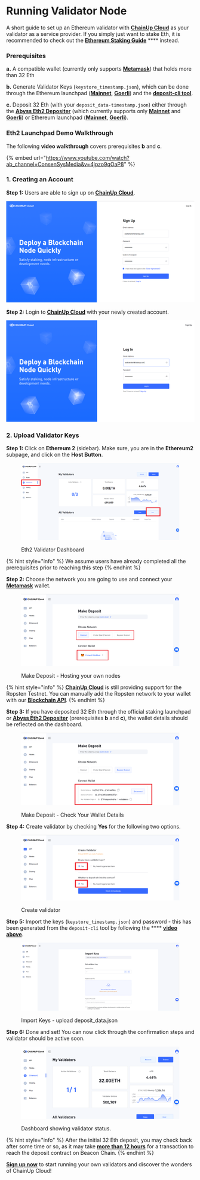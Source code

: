 # Running Validator Node

A short guide to set up an Ethereum validator with [**ChainUp Cloud**](https://www.chainupcloud.com/) as your validator as a service provider. If you simply just want to stake Eth, it is recommended to check out the [**Ethereum Staking Guide**](../../introduction/for-investors/delegate-your-token.md) **** instead.

### **Prerequisites**

**a.** A compatible wallet (currently only supports [**Metamask**](https://metamask.io/)) that holds more than 32 Eth

**b.** Generate Validator Keys (`keystore_timestamp.json`), which can be done through the Ethereum launchpad ([**Mainnet**](https://launchpad.ethereum.org/en/overview), [**Goerli**](https://goerli.launchpad.ethereum.org/en/)) and the [**deposit-cli tool**](https://github.com/ethereum/staking-deposit-cli/releases/).&#x20;

**c.** Deposit 32 Eth (with your `deposit_data-timestamp.json`) either through the [**Abyss Eth2 Depositer**](https://abyss.finance/eth2depositor) (which currently supports only [**Mainnet**](https://etherscan.io/address/0xFA5f9EAa65FFb2A75de092eB7f3fc84FC86B5b18) and [**Goerli**](https://goerli.etherscan.io/address/0x2cB1A746A8652dfbb0FC11BdA71Bd991EB2Fd52e)) or Ethereum launchpad ([**Mainnet**](https://launchpad.ethereum.org/en/upload-deposit-data), [**Goerli**](https://goerli.launchpad.ethereum.org/en/upload-deposit-data)).&#x20;

### Eth2 Launchpad Demo Walkthrough

The following **video walkthrough** covers prerequisites **b** and **c**.&#x20;

{% embed url="https://www.youtube.com/watch?ab_channel=ConsenSysMedia&v=4jpzo9qOaP8" %}

### 1. Creating an Account

**Step 1:** Users are able to sign up on [**ChainUp Cloud**](https://app.chainupcloud.com/register).

![Sign Up](../../.gitbook/assets/chainupcloudregister.PNG)

**Step 2:** Login to [**ChainUp Cloud**](https://app.chainupcloud.com/login) with your newly created account.

![Login](../../.gitbook/assets/chainupcloudlogin.PNG)

### 2. Upload Validator Keys

**Step 1:** Click on **Ethereum 2** (sidebar). Make sure, you are in the **Ethereum2** subpage, and click on the **Host Button**.

<figure><img src="../../.gitbook/assets/2 (1).png" alt=""><figcaption><p>Eth2 Validator Dashboard</p></figcaption></figure>

{% hint style="info" %}
We assume users have already completed all the prerequisites prior to reaching this step
{% endhint %}

**Step 2:** Choose the network you are going to use and connect your [**Metamask**](https://metamask.io/) wallet.

<figure><img src="../../.gitbook/assets/15.PNG" alt=""><figcaption><p>Make Deposit - Hosting your own nodes</p></figcaption></figure>

{% hint style="info" %}
[**ChainUp Cloud**](https://www.chainupcloud.com/) is still providing support for the Ropsten Testnet. You can manually add the Ropsten network to your wallet with our [**Blockchain API**](../../introduction/products/blockchain-api.md).
{% endhint %}

**Step 3:** If you have deposited 32 Eth through the official staking launchpad or [**Abyss Eth2 Depositer**](https://abyss.finance/eth2depositor) (prerequisites **b** and **c**), the wallet details should be reflected on the dashboard.

<figure><img src="../../.gitbook/assets/16.png" alt=""><figcaption><p>Make Deposit - Check Your Wallet Details</p></figcaption></figure>

**Step 4:** Create validator by checking **Yes** for the following two options.&#x20;

<figure><img src="../../.gitbook/assets/14.PNG" alt=""><figcaption><p>Create validator</p></figcaption></figure>

**Step 5:**  Import the keys (`keystore_timestamp.json`) and password - this has been generated from the `deposit-cli` tool by following the **** [**video above**](https://www.youtube.com/watch?v=4jpzo9qOaP8\&ab\_channel=ConsenSysMedia).&#x20;

<figure><img src="../../.gitbook/assets/5.png" alt=""><figcaption><p>Import Keys - upload deposit_data.json </p></figcaption></figure>

**Step 6:** Done and set! You can now click through the confirmation steps and validator should be active soon.&#x20;

<figure><img src="../../.gitbook/assets/12.png" alt=""><figcaption><p>Dashboard showing validator status. </p></figcaption></figure>

{% hint style="info" %}
After the initial 32 Eth deposit, you may check back after some time or so, as it may take [**more than 12 hours**](https://kb.beaconcha.in/ethereum-2.0-depositing) for a transaction to reach the deposit contract on Beacon Chain.
{% endhint %}

[**Sign up now**](https://app.chainupcloud.com/register) to start running your own validators and discover the wonders of ChainUp Cloud!
